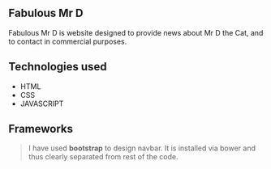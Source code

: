 ## Fabulous Mr D

Fabulous Mr D is website designed to provide news about Mr D the Cat, and to contact in commercial purposes.

## Technologies used

- HTML
- CSS
- JAVASCRIPT

## Frameworks
	
> I have used **bootstrap** to design navbar. It is installed via bower and thus clearly separated from rest of the code.

 